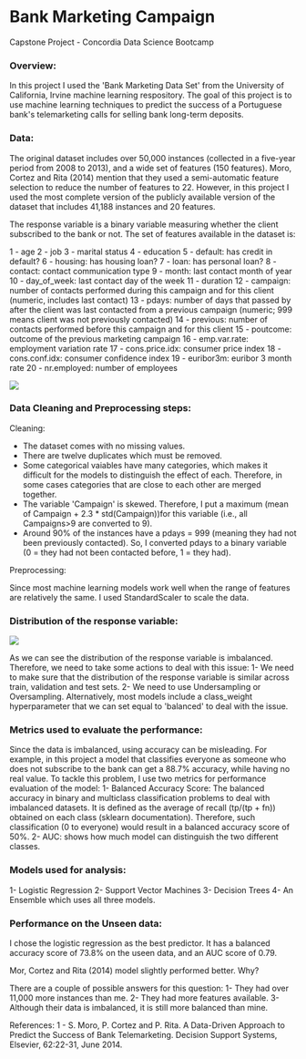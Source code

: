 # Bank Marketing Campaign

Capstone Project - Concordia Data Science Bootcamp

### Overview:

In this project I used the 'Bank Marketing Data Set' from the University of California, Irvine machine learning respository. The goal of this project is to use machine learning techniques to predict the success of a Portuguese bank's telemarketing calls for selling bank long-term deposits.

### Data:

The original dataset includes over 50,000 instances (collected in a five-year period from 2008 to 2013), and a wide set of features (150 features). Moro, Cortez and Rita (2014) mention that they used a semi-automatic feature selection to reduce the number of features to 22. However, in this project I used the most complete version of the publicly available version of the dataset that includes 41,188 instances and 20 features.

The response variable is a binary variable measuring whether the client subscribed to the bank or not. The set of features available in the dataset is:

1 - age 
2 - job 
3 - marital status
4 - education 
5 - default: has credit in default? 
6 - housing: has housing loan? 
7 - loan: has personal loan? 
8 - contact: contact communication type 
9 - month: last contact month of year 
10 - day_of_week: last contact day of the week 
11 - duration
12 - campaign: number of contacts performed during this campaign and for this client (numeric, includes last contact)
13 - pdays: number of days that passed by after the client was last contacted from a previous campaign (numeric; 999 means client was not previously contacted)
14 - previous: number of contacts performed before this campaign and for this client
15 - poutcome: outcome of the previous marketing campaign 
16 - emp.var.rate: employment variation rate
17 - cons.price.idx: consumer price index 
18 - cons.conf.idx: consumer confidence index 
19 - euribor3m: euribor 3 month rate 
20 - nr.employed: number of employees

<img src="C:\Users\brzro\concordia_bootcamp\bank_marketing\assets\corr.png" style="max-width: 360px"/>

### Data Cleaning and Preprocessing steps:

Cleaning:

- The dataset comes with no missing values. 
- There are twelve duplicates which must be removed. 
- Some categorical vaiables have many categories, which makes it difficult for the models to distinguish the effect of each. Therefore, in some cases categories that are close to each other are merged together. 
- The variable 'Campaign' is skewed. Therefore, I put a maximum (mean of Campaign + 2.3 * std(Campaign))for this variable (i.e., all Campaigns>9 are converted to 9).
- Around 90% of the instances have a pdays = 999 (meaning they had not been previously contacted). So, I converted pdays to a binary variable (0 = they had not been contacted before, 1 = they had).

Preprocessing: 

Since most machine learning models work well when the range of features are relatively the same. I used StandardScaler to scale the data.

### Distribution of the response variable:

<img src="C:\Users\brzro\concordia_bootcamp\bank_marketing\assets\distribution_y.png" style="max-width: 360px"/>

As we can see the distribution of the response variable is imbalanced. Therefore, we need to take some actions to deal with this issue:
1- We need to make sure that the distribution of the response variable is similar across train, validation and test sets.
2- We need to use Undersampling or Oversampling. Alternatively, most models include a class_weight hyperparameter that we can set equal to 'balanced' to deal with the issue.

### Metrics used to evaluate the performance:

Since the data is imbalanced, using accuracy can be misleading. For example, in this project a model that classifies everyone as someone who does not subscribe to the bank can get a 88.7% accuracy, while having no real value.
To tackle this problem, I use two metrics for performance evaluation of the model:
1- Balanced Accuracy Score: The balanced accuracy in binary and multiclass classification problems to deal with imbalanced datasets. It is defined as the average of recall (tp/(tp + fn)) obtained on each class (sklearn documentation). Therefore, such classification (0 to everyone) would result in a balanced accuracy score of 50%.
2- AUC: shows how much model can distinguish the two different classes.

### Models used for analysis:

1- Logistic Regression
2- Support Vector Machines
3- Decision Trees
4- An Ensemble which uses all three models. 

### Performance on the Unseen data:

I chose the logistic regression as the best predictor. It has a balanced accuracy score of 73.8% on the useen data, and an AUC score of 0.79. 

Mor, Cortez and Rita (2014) model slightly performed better. Why?

There are a couple of possible answers for this question:
1- They had over 11,000 more instances than me.
2- They had more features available.
3- Although their data is imbalanced, it is still more balanced than mine.


References:
1 - S. Moro, P. Cortez and P. Rita. A Data-Driven Approach to Predict the Success of Bank Telemarketing. Decision Support Systems, Elsevier, 62:22-31, June 2014.






